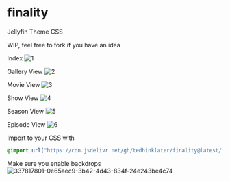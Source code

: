 # finality
Jellyfin Theme CSS

WIP, feel free to fork if you have an idea

Index
![1](https://i.imgur.com/jjGBexZ.png)

Gallery View
![2](https://i.imgur.com/D58Dqze.png)

Movie View
![3](https://i.imgur.com/CsC3Lc5.gif)

Show View
![4](https://i.imgur.com/uzGq1Rc.gif)

Season View
![5](https://i.imgur.com/81VZBql.gif)

Episode View
![6](https://i.imgur.com/PL0NGAv.gif)


Import to your CSS with

```css
@import url("https://cdn.jsdelivr.net/gh/tedhinklater/finality@latest/finality.css");

```
Make sure you enable backdrops
![337817801-0e65aec9-3b42-4d43-834f-24e243be4c74](https://github.com/tedhinklater/finality/assets/66086488/a52f8335-6661-4840-a58e-e791b43e674d)
